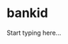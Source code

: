 # bankid

<include from="Snippets-PaylinkAPI.md" element-id="snippet-header" />

Start typing here...